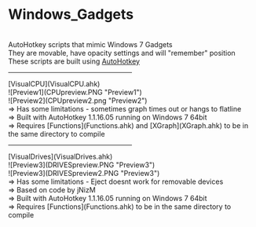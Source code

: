 Windows_Gadgets
=======
<br>AutoHotkey scripts that mimic Windows 7 Gadgets<br>
They are movable, have opacity settings and will "remember" position<br>
These scripts are built using [AutoHotkey](http://ahkscript.org/)

<hr width=50%>
[VisualCPU](VisualCPU.ahk)<br>
![Preview1](CPUpreview.PNG "Preview1")<br>![Preview2](CPUpreview2.png "Preview2")<br>
=> Has some limitations - sometimes graph times out or hangs to flatline<br>
=> Built with AutoHotkey 1.1.16.05 running on Windows 7 64bit<br>
=> Requires [Functions](Functions.ahk) and [XGraph](XGraph.ahk) to be in the same directory to compile<br>

<hr width=50%>
[VisualDrives](VisualDrives.ahk)<br>
![Preview3](DRIVESpreview.PNG "Preview3")<br>![Preview3](DRIVESpreview2.PNG "Preview3")<br>
=> Has some limitations - Eject doesnt work for removable devices<br>
=> Based on code by jNizM<br>
=> Built with AutoHotkey 1.1.16.05 running on Windows 7 64bit<br>
=> Requires [Functions](Functions.ahk) to be in the same directory to compile
